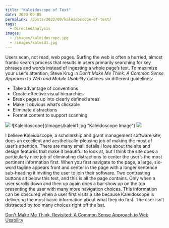```yaml
---
title: "Kaleidoscope of Text"
date: 2023-09-05
permalink: /posts/2023/09/kaleidoscope-of-text/
tags:
  - DirectedAnalysis
images:
  - /images/kaleidoscope.jpg
  - /images/kaleid1.jpg
---
```


Users scan, not read, web pages. Surfing the web is often a hurried, almost frantic search process that results in users primarily searching for key phrases and words instead of ingesting a whole page’s text. To maximize your user’s attention, Steve Krug in _Don’t Make Me Think: A Common Sense Approach to Web and Mobile Usability_ outlines six different guidelines:

- Take advantage of conventions
- Create effective visual hierarchies
- Break pages up into clearly defined areas
- Make it obvious what’s clickable
- Eliminate distractions
- Format content to support scanning

<img src='/images/kaleid1.jpg'>
![Kaleidoscope](/images/kaleid1.jpg "Kaleidoscope Image")
<img src='/images/kaleid2.jpg'>

I believe Kaleidoscope, a scholarship and grant management software site, does an excellent and aesthetically-pleasing job of making the most of user’s attention. There are many small details I love about the site and design features that make it beautiful to look at, but I think the site does a particularly nice job of eliminating distractions to center the user’s the most pertinent information first. When you first navigate to the page, a large, six-word tagline appears front and center in the page with a longer sentence sub-heading it inviting the user to join their software. Two contrasting buttons sit below this text, and this is all the page contains. Only when a user scrolls down and then up again does a bar show up on the top presenting the user with many more navigation choices. This information can be obscured when a user first visits a site because Kaleidoscope is delivering the most basic information about what they do first. The user isn’t distracted by too many choices right off the bat.

[Don&apos;t Make Me Think, Revisited: A Common Sense Approach to Web Usability](https://www.amazon.com/Dont-Make-Think-Revisited-Usability/dp/0321965515/ref=sr_1_1?crid=2WTXEL380MCYF&keywords=dont+make+me+think+steve+krug&qid=1693977266&sprefix=dont+make+me+think%2Caps%2C169&sr=8-1)
